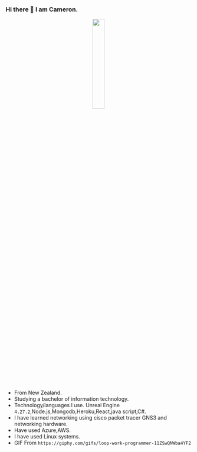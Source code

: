 ### Hi there 👋 I am Cameron.

<p align="center">
  <img src="https://media4.giphy.com/media/11ZSwQNWba4YF2/giphy.gif?cid=ecf05e4791iianpywjfz656s05vve0ndbtvfbylhygv32qg0&rid=giphy.gif&ct=g)" width="25%">
  <br><br>
</p>


- From New Zealand.
- Studying a bachelor of information technology.
- Technology/languages I use. Unreal Engine `4.27.2`,Node.js,Mongodb,Heroku,React,java script,C#.
- I have learned networking using cisco packet tracer GNS3 and networking hardware.
- Have used Azure,AWS.
- I have used Linux systems. 
- GIF From `https://giphy.com/gifs/loop-work-programmer-11ZSwQNWba4YF2`

<!--

**camdar87/camdar87** is a ✨ _special_ ✨ repository because its `README.md` (this file) appears on your GitHub profile.

Here are some ideas to get you started:

- 🔭 I’m currently working on ...
- 🌱 I’m currently learning ...
- 👯 I’m looking to collaborate on ...
- 🤔 I’m looking for help with ...
- 💬 Ask me about ...
- 📫 How to reach me: ...
- 😄 Pronouns: ...
- ⚡ Fun fact: ...
-->
